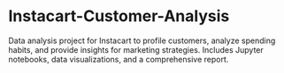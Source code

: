 # Instacart-Customer-Analysis
Data analysis project for Instacart to profile customers, analyze spending habits, and provide insights for marketing strategies. Includes Jupyter notebooks, data visualizations, and a comprehensive report.
